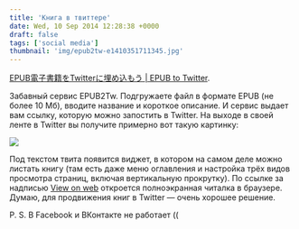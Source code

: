```yaml
---
title: 'Книга в твиттере'
date: Wed, 10 Sep 2014 12:28:38 +0000
draft: false
tags: ['social media']
thumbnail: 'img/epub2tw-e1410351711345.jpg'
---
```


[EPUB電子書籍をTwitterに埋め込もう | EPUB to Twitter](http://www.iineshoten.com/e2t/).

Забавный сервис EPUB2Tw. Подгружаете файл в формате EPUB (не более 10 Мб), вводите название и короткое описание. И сервис выдает вам ссылку, которую можно запостить в Twitter. На выходе в своей ленте в Twitter вы получите примерно вот такую картинку:

![](/img/Скриншот-2014-09-10-16.13.26.png)

Под текстом твита появится виджет, в котором на самом деле можно листать книгу (там есть даже меню оглавления и настройка трёх видов просмотра страниц, включая вертикальную прокрутку). По ссылке за надписью [View on web](https://www.iineshoten.com/e2t/index.php?book=41a274a6) откроется полноэкранная читалка в браузере. Думаю, для продвижения книг в Twitter — очень хорошее решение.

P. S. В Facebook и ВКонтакте не работает ((